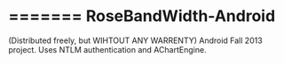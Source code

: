 =======
RoseBandWidth-Android
=====================
(Distributed freely, but WIHTOUT ANY WARRENTY)
Android Fall 2013 project. Uses NTLM authentication and AChartEngine.
